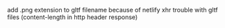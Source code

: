 add .png extension to gltf filename because of netlify xhr trouble with gltf files (content-length in http header response)